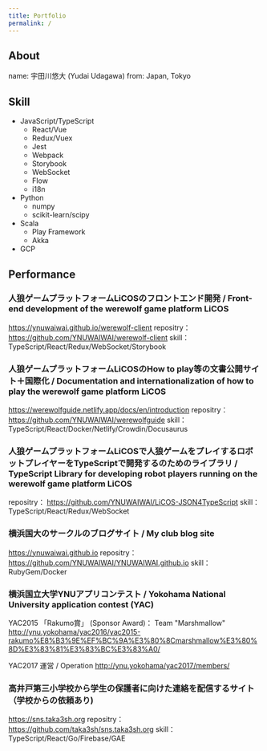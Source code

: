 ```yaml
---
title: Portfolio
permalink: /
---
```


## About
name: 宇田川悠大 (Yudai Udagawa)
from: Japan, Tokyo


## Skill

- JavaScript/TypeScript
  - React/Vue
  - Redux/Vuex
  - Jest
  - Webpack
  - Storybook
  - WebSocket
  - Flow
  - i18n
- Python
  - numpy
  - scikit-learn/scipy
- Scala
  - Play Framework
  - Akka
- GCP

## Performance

### 人狼ゲームプラットフォームLiCOSのフロントエンド開発 / Front-end development of the werewolf game platform LiCOS
https://ynuwaiwai.github.io/werewolf-client 
repositry：
https://github.com/YNUWAIWAI/werewolf-client 
skill：
TypeScript/React/Redux/WebSocket/Storybook 

### 人狼ゲームプラットフォームLiCOSのHow to play等の文書公開サイト＋国際化 / Documentation and internationalization of how to play the werewolf game platform LiCOS
https://werewolfguide.netlify.app/docs/en/introduction 
repositry：
https://github.com/YNUWAIWAI/werewolfguide 
skill：TypeScript/React/Docker/Netlify/Crowdin/Docusaurus

### 人狼ゲームプラットフォームLiCOSで人狼ゲームをプレイするロボットプレイヤーをTypeScriptで開発するのためのライブラリ / TypeScript Library for developing robot players running on the werewolf game platform LiCOS

repositry：
https://github.com/YNUWAIWAI/LiCOS-JSON4TypeScript 
skill：TypeScript/React/Redux/WebSocket 

### 横浜国大のサークルのブログサイト / My club blog site

https://ynuwaiwai.github.io 
repositry：
https://github.com/YNUWAIWAI/YNUWAIWAI.github.io 
skill：RubyGem/Docker

### 横浜国立大学YNUアプリコンテスト / Yokohama National University application contest (YAC)

YAC2015 「Rakumo賞」 (Sponsor Award)： Team "Marshmallow" 
http://ynu.yokohama/yac2016/yac2015-rakumo%E8%B3%9E%EF%BC%9A%E3%80%8Cmarshmallow%E3%80%8D%E3%83%81%E3%83%BC%E3%83%A0/ 

YAC2017 運営 / Operation 
http://ynu.yokohama/yac2017/members/ 

### 高井戸第三小学校から学生の保護者に向けた連絡を配信するサイト（学校からの依頼あり)
https://sns.taka3sh.org 
repositry：
https://github.com/taka3sh/sns.taka3sh.org 
skill：TypeScript/React/Go/Firebase/GAE


